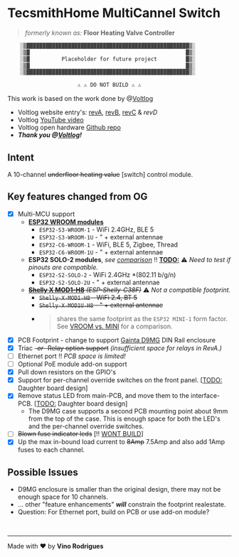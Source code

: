 # TecsmithHome MultiCannel Switch 

> *formerly known as:* **Floor Heating Valve Controller**

```txt
    ░▒▓▓▓▓▓▓▓▓▓▓▓▓▓▓▓▓▓▓▓▓▓▓▓▓▓▓▓▓▓▓▓▓▓▓▓▓▓▓▓▓▓▓▓▓▓▓▓▓▓▓▓▒░
    ░▒▓                                                 ▓▒░
    ░▒▓          Placeholder for future project         ▓▒░
    ░▒▓                                                 ▓▒░
    ░▒▓▓▓▓▓▓▓▓▓▓▓▓▓▓▓▓▓▓▓▓▓▓▓▓▓▓▓▓▓▓▓▓▓▓▓▓▓▓▓▓▓▓▓▓▓▓▓▓▓▓▓▒░

                      ⚠️ ⚠️ DO NOT BUILD ⚠️ ⚠️

```

This work is based on the work done by @[Voltlog](https://github.com/voltlog)

- Voltlog website entry's: [revA](https://www.voltlog.com/tasmota-esp32-floor-heating-valve-controller-voltlog-383/), [revB](https://www.voltlog.com/revb-tasmota-esp32-floor-heating-valve-controller-voltlog-395/), [revC](https://www.voltlog.com/revc-tasmota-esp32-floor-heating-valve-controller-voltlog-397/) & *revD*
- Voltlog [YouTube video](https://www.youtube.com/watch?v=Sf9gnG1iW38)
- Voltlog open hardware [Github repo](https://github.com/voltlog/Valve-Actuator)
- ***Thank you @[Voltlog](https://github.com/voltlog)!***


## Intent

A 10-channel ~~underfloor heating value~~ [switch] control module.


## Key features changed from OG

- [x] Multi-MCU support
  - **[ESP32 WROOM modules](https://www.espressif.com/en/products/modules)**
    - `ESP32-S3-WROOM-1` - WiFi 2.4GHz, BLE 5
    - `ESP32-S3-WROOM-1U` - " + external antennae
    - `ESP32-C6-WROOM-1` - WiFi, BLE 5, Zigbee, Thread
    - `ESP32-C6-WROOM-1U` - " + external antennae
  - **ESP32 SOLO-2 modules**, *see [comparison]()* :bangbang: **<u>TODO:</u>** :warning: *Need to test if pinouts are compatible.*
    - `ESP32-S2-SOLO-2` - WiFi 2.4GHz *(802.11 b/g/n)
    - `ESP32-S2-SOLO-2U` - " + external antennae
  - ~~**[Shelly X MOD1-H8](https://x.shelly.com/shelly-x-mod1/)** *(ESP-Shelly-C38F)*~~ :warning: *Not a compatible footprint.*
    - ~~`Shelly-X-MOD1-H8` - WiFi 2.4, BT 5~~
    - ~~`Shelly-X-MOD1U-H8` - " + external antennae~~
    - > shares the same footprint as the `ESP32 MINI-1` form factor.  See [VROOM vs. MINI](./docs/ESP32-VROOM-vs-MINI.md) for a comparison.
- [x] PCB Footprint - change to support [Gainta D9MG](https://www.gainta.com/en/d9mg.html) DIN Rail enclosure
- [x] Triac ~~*-or-* Relay option support~~ *(insufficient space for relays in RevA.)*
- [ ] Ethernet port :bangbang: *PCB space is limited!*
- [ ] Optional PoE module add-on support
- [x] Pull down resistors on the GPIO's
- [x] Support for per-channel override switches on the front panel.  [<u>TODO:</u> Daughter board design]
- [x] Remove status LED from main-PCB, and move them to the interface-PCB.  [<u>TODO:</u> Daughter board design]
  - The D9MG case supports a second PCB mounting point about 9mm from the top of the case.  This is enough space for both the LED's and the per-channel override switches.
- [ ] ~~Blown fuse indicator leds~~  [:bangbang: <u>WONT BUILD</u>]
- [x] Up the max in-bound load current to ~~8Amp~~ 7.5Amp and also add 1Amp fuses to each channel.

## Possible Issues

- D9MG enclosure is smaller than the original design, there may not be enough space for 10 channels.
- ... other "feature enhancements" ***will*** constrain the footprint realestate.
- Question:  For Ethernet port, build on PCB or use add-on module?


&nbsp;

---
Made with :heart: by **Vino Rodrigues**
